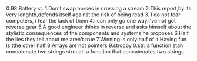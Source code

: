 0.98 Battery st.
1.Don't swap horses in crossing a stream
2.This report,by its very lenghth,defends itself against the risk of being read
3. I do not fear computers, i fear the lack of them
4.I can only go one way.i've not got reverse gear
5.A good engineer thinks in reverse and asks himself about the stylistic consequences of the components and systems he proposes
6.Half the lies they tell about me aren't true
7.Winning is only half of it.Having fun is tthe other half
8.Arrays are not pointers
9.strcopy
0.str:
a function stah concatenate two strings
strncat:
a function that concatenates two strings
